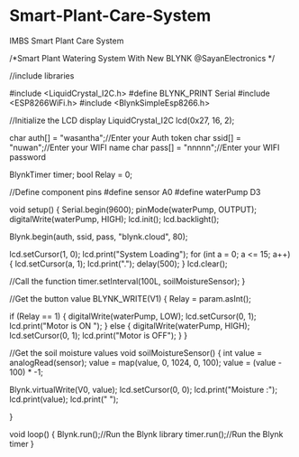 # Smart-Plant-Care-System
IMBS Smart Plant Care System

/*Smart Plant Watering System With New BLYNK 
@SayanElectronics */

//include libraries

#include <LiquidCrystal_I2C.h>
#define BLYNK_PRINT Serial
#include <ESP8266WiFi.h>
#include <BlynkSimpleEsp8266.h>

//Initialize the LCD display
LiquidCrystal_I2C lcd(0x27, 16, 2);

char auth[] = "wasantha";//Enter your Auth token
char ssid[] = "nuwan";//Enter your WIFI name
char pass[] = "nnnnn";//Enter your WIFI password

BlynkTimer timer;
bool Relay = 0;

//Define component pins
#define sensor A0
#define waterPump D3

void setup() {
  Serial.begin(9600);
  pinMode(waterPump, OUTPUT);
  digitalWrite(waterPump, HIGH);
  lcd.init();
  lcd.backlight();

  Blynk.begin(auth, ssid, pass, "blynk.cloud", 80);

  lcd.setCursor(1, 0);
  lcd.print("System Loading");
  for (int a = 0; a <= 15; a++) {
    lcd.setCursor(a, 1);
    lcd.print(".");
    delay(500);
  }
  lcd.clear();

  //Call the function
  timer.setInterval(100L, soilMoistureSensor);
}

//Get the button value
BLYNK_WRITE(V1) {
  Relay = param.asInt();

  if (Relay == 1) {
    digitalWrite(waterPump, LOW);
    lcd.setCursor(0, 1);
    lcd.print("Motor is ON ");
  } else {
    digitalWrite(waterPump, HIGH);
    lcd.setCursor(0, 1);
    lcd.print("Motor is OFF");
  }
}

//Get the soil moisture values
void soilMoistureSensor() {
  int value = analogRead(sensor);
  value = map(value, 0, 1024, 0, 100);
  value = (value - 100) * -1;

  Blynk.virtualWrite(V0, value);
  lcd.setCursor(0, 0);
  lcd.print("Moisture :");
  lcd.print(value);
  lcd.print(" ");

}

void loop() {
  Blynk.run();//Run the Blynk library
  timer.run();//Run the Blynk timer
}
